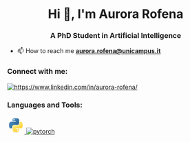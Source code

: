 <h1 align="center">Hi 👋, I'm Aurora Rofena</h1>
<h3 align="center">A PhD Student in Artificial Intelligence</h3>

- 📫 How to reach me **aurora.rofena@unicampus.it**

<h3 align="left">Connect with me:</h3>
<p align="left">
<a href="https://linkedin.com/in/https://www.linkedin.com/in/aurora-rofena/" target="blank"><img align="center" src="https://raw.githubusercontent.com/rahuldkjain/github-profile-readme-generator/master/src/images/icons/Social/linked-in-alt.svg" alt="https://www.linkedin.com/in/aurora-rofena/" height="30" width="40" /></a>
</p>

<h3 align="left">Languages and Tools:</h3>
<p align="left"> <a href="https://www.python.org" target="_blank" rel="noreferrer"> <img src="https://raw.githubusercontent.com/devicons/devicon/master/icons/python/python-original.svg" alt="python" width="40" height="40"/> </a> <a href="https://pytorch.org/" target="_blank" rel="noreferrer"> <img src="https://www.vectorlogo.zone/logos/pytorch/pytorch-icon.svg" alt="pytorch" width="40" height="40"/> </a> </p>
